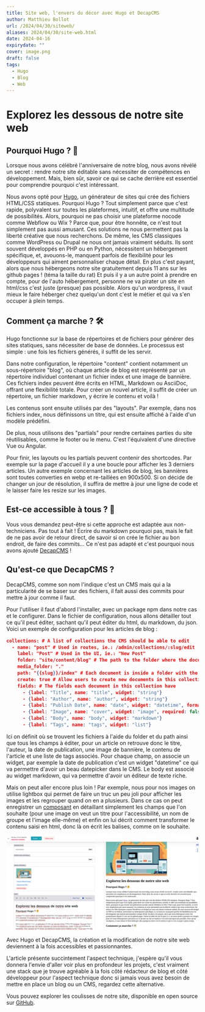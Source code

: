 ```yaml
---
title: Site web, l'envers du décor avec Hugo et DecapCMS
author: Matthieu Bollot
url: /2024/04/30/siteweb/
aliases: 2024/04/30/site-web.html
date: 2024-04-16
expirydate: ""
cover: image.png
draft: false
tags:
  - Hugo
  - Blog
  - Web
---
```

# Explorez les dessous de notre site web

## Pourquoi Hugo ? 🤔

Lorsque nous avons célébré l'anniversaire de notre blog, nous avons révélé un secret : rendre notre site éditable sans nécessiter de compétences en développement. Mais, bien sûr, savoir ce qui se cache derrière est essentiel pour comprendre pourquoi c'est intéressant.

Nous avons opté pour [Hugo](https://gohugo.io), un générateur de sites qui crée des fichiers HTML/CSS statiques. Pourquoi Hugo ? Tout simplement parce que c'est rapide, polyvalent sur toutes les plateformes, intuitif, et offre une multitude de possibilités. Alors, pourquoi ne pas choisir une plateforme nocode comme Webflow ou Wix ? Parce que, pour être honnête, ce n'est tout simplement pas aussi amusant. Ces solutions ne nous permettent pas la liberté créative que nous recherchons. De même, les CMS classiques comme WordPress ou Drupal ne nous ont jamais vraiment séduits. Ils sont souvent développés en PHP ou en Python, nécessitent un hébergement spécifique, et, avouons-le, manquent parfois de flexibilité pour les développeurs qui aiment personnaliser chaque détail. En plus c'est payant, alors que nous hébergeons notre site gratuitement depuis 11 ans sur les github pages ! (téma la taille du rat) Et puis il y a un autre point à prendre en compte, pour de l'auto hébergement, personne ne va pirater un site en html/css c'est juste (presque) pas possible. Alors qu'un wordpress, il vaut mieux le faire héberger chez quelqu'un dont c'est le métier et qui va s'en occuper à plein temps.

## Comment ça marche ? 🛠️

Hugo fonctionne sur la base de répertoires et de fichiers pour générer des sites statiques, sans nécessiter de base de données. Le processus est simple : une fois les fichiers générés, il suffit de les servir.

Dans notre configuration, le répertoire "content" contient notamment un sous-répertoire "blog", où chaque article de blog est représenté par un répertoire individuel contenant un fichier index et une image de bannière. Ces fichiers index peuvent être écrits en HTML, Markdown ou AsciiDoc, offrant une flexibilité totale. Pour créer un nouvel article, il suffit de créer un répertoire, un fichier markdown, y écrire le contenu et voilà !

Les contenus sont ensuite utilisés par des "layouts". Par exemple, dans nos fichiers index, nous définissons un titre, qui est ensuite affiché à l'aide d'un modèle prédéfini.

De plus, nous utilisons des "partials" pour rendre certaines parties du site réutilisables, comme le footer ou le menu. C'est l'équivalent d'une directive Vue ou Angular.

Pour finir, les layouts ou les partials peuvent contenir des shortcodes. Par exemple sur la page d'accueil il y a une boucle pour afficher les 3 derniers articles. Un autre exemple concernant les articles de blog, les bannières sont toutes converties en webp et re-taillées en 900x500. Si on décide de changer un jour de résolution, il suffira de mettre à jour une ligne de code et le laisser faire les resize sur les images.

## Est-ce accessible à tous ? 🌟

Vous vous demandez peut-être si cette approche est adaptée aux non-techniciens. Pas tout à fait ! Écrire du markdown pourquoi pas, mais le fait de ne pas avoir de retour direct, de savoir si on crée le fichier au bon endroit, de faire des commits… Ce n'est pas adapté et c'est pourquoi nous avons ajouté [DecapCMS](https://decapcms.org/) !

## Qu'est-ce que DecapCMS ?

DecapCMS, comme son nom l'indique c'est un CMS mais qui a la particularité de se baser sur des fichiers, il fait aussi des commits pour mettre à jour comme il faut.

Pour l'utiliser il faut d'abord l'installer, avec un package npm dans notre cas et le configurer. Dans le fichier de configuration, nous allons détailler tout ce qu'il peut éditer, sachant qu'il peut éditer du html, du markdown, du json. Voici un exemple de configuration pour les articles de blog :

```json
collections: # A list of collections the CMS should be able to edit
  - name: "post" # Used in routes, ie.: /admin/collections/:slug/edit
    label: "Post" # Used in the UI, ie.: "New Post"
    folder: "site/content/blog" # The path to the folder where the documents are stored
    media_folder: "."
    path: "{{slug}}/index" # Each document is inside a folder with the slug name.
    create: true # Allow users to create new documents in this collection
    fields: # The fields each document in this collection have
      - {label: "Title", name: "title", widget: "string"}
      - {label: "Author", name: "author", widget: "string"}
      - {label: "Publish Date", name: "date", widget: "datetime", format: "YYYY-MM-DD", timeFormat: false}
      - {label: "Image", name: "cover", widget: "image", required: false}
      - {label: "Body", name: "body", widget: "markdown"}
      - {label: "Tags", name: "tags", widget: "list"}
```

Ici on définit où se trouvent les fichiers à l'aide du folder et du path ainsi que tous les champs à éditer, pour un article on retrouve donc le titre, l'auteur, la date de publication, une image de bannière, le contenu de l'article et une liste de tags associés. Pour chaque champ, on associe un widget, par exemple la date de publication c'est un widget "datetime" ce qui va permettre d'avoir un beau datepicker dans le CMS. Le body est associé au widget markdown, qui va permettre d'avoir un éditeur de texte riche.

Mais on peut aller encore plus loin ! Par exemple, nous pour nos images on utilise lightbox qui permet de faire un truc un peu joli pour afficher les images et les regrouper quand on en a plusieurs. Dans ce cas on peut enregistrer un [composant](https://decapcms.org/docs/custom-widgets/#registereditorcomponent) en détaillant simplement les champs que l'on souhaite (pour une image on veut un titre pour l'accessibilité, un nom de groupe et l'image elle-même) et enfin on lui décrit comment transformer le contenu saisi en html, donc là on écrit les balises, comme on le souhaite.

<a style="display: inline" href="/2024/04/30/siteweb/decapcms.png" data-lightbox="group-0" title="Image d'illustration du widget Rich Text de DecapCMS">
  <img class="medium" src="/2024/04/30/siteweb/decapcms.png" alt="Image d'illustration du widget Rich Text de DecapCMS">
</a>

Avec Hugo et DecapCMS, la création et la modification de notre site web deviennent à la fois accessibles et passionnantes.

L'article présente succintement l'aspect technique, j'espère qu'il vous donnera l'envie d'aller voir plus en profondeur les projets, c'est vraiment une stack que je trouve agréable à la fois côté rédacteur de blog et côté développeur pour l'aspect technique donc si jamais vous avez besoin de mettre en place un blog ou un CMS, regardez cette alternative.

Vous pouvez explorer les coulisses de notre site, disponible en open source sur [GitHub](https://github.com/code-troopers/code-troopers.github.io).